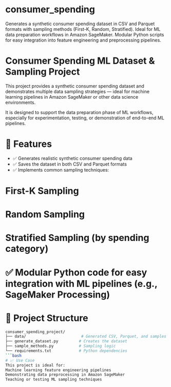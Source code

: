 # consumer_spending
Generates a synthetic consumer spending dataset in CSV and Parquet formats with sampling methods (First-K, Random, Stratified). Ideal for ML data preparation workflows in Amazon SageMaker. Modular Python scripts for easy integration into feature engineering and preprocessing pipelines.

# Consumer Spending ML Dataset & Sampling Project
This project provides a synthetic consumer spending dataset and demonstrates multiple data sampling strategies — ideal for machine learning pipelines in Amazon SageMaker or other data science environments.

It is designed to support the data preparation phase of ML workflows, especially for experimentation, testing, or demonstration of end-to-end ML pipelines.

# 🔧 Features
 - ✅ Generates realistic synthetic consumer spending data
 - ✅ Saves the dataset in both CSV and Parquet formats
 - ✅ Implements common sampling techniques:

# First-K Sampling

# Random Sampling

# Stratified Sampling (by spending category)

# ✅ Modular Python code for easy integration with ML pipelines (e.g., SageMaker Processing)

# 📂 Project Structure
```bash
consumer_spending_project/
├── data/                        # Generated CSV, Parquet, and samples
├── generate_dataset.py         # Creates the dataset
├── sample_methods.py           # Sampling logic
└── requirements.txt            # Python dependencies
```bash
# 📈 Use Case
This project is ideal for:
Machine learning feature engineering pipelines
Demonstrating data preprocessing in Amazon SageMaker
Teaching or testing ML sampling techniques
